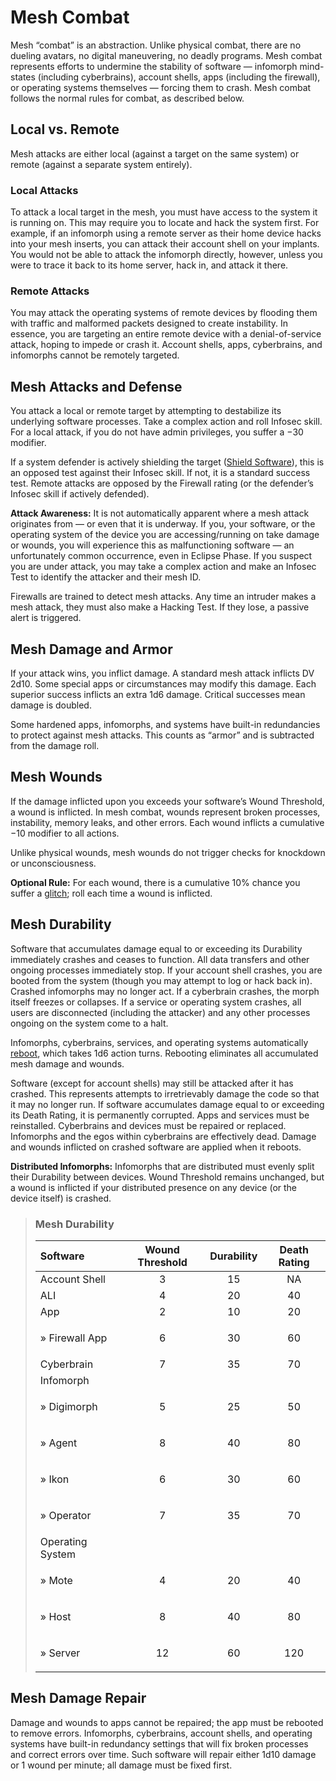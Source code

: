 # Mesh Combat

Mesh “combat” is an abstraction. Unlike physical combat, there are no dueling avatars, no digital maneuvering, no deadly programs. Mesh combat represents efforts to undermine the stability of software — infomorph mind-states (including cyberbrains), account shells, apps (including the firewall), or operating systems themselves — forcing them to crash. Mesh combat follows the normal rules for combat, as described below.

## Local vs. Remote

Mesh attacks are either local (against a target on the same system) or remote (against a separate system entirely).

### Local Attacks

To attack a local target in the mesh, you must have access to the system it is running on. This may require you to locate and hack the system first. For example, if an infomorph using a remote server as their home device hacks into your mesh inserts, you can attack their account shell on your implants. You would not be able to attack the infomorph directly, however, unless you were to trace it back to its home server, hack in, and attack it there.

### Remote Attacks

You may attack the operating systems of remote devices by flooding them with traffic and malformed packets designed to create instability. In essence, you are targeting an entire remote device with a denial-of-service attack, hoping to impede or crash it. Account shells, apps, cyberbrains, and infomorphs cannot be remotely targeted.

## Mesh Attacks and Defense

You attack a local or remote target by attempting to destabilize its underlying software processes. Take a complex action and roll Infosec skill. For a local attack, if you do not have admin privileges, you suffer a −30 modifier.

If a system defender is actively shielding the target ([Shield Software](06-mesh-actions.md#universal-actions)), this is an opposed test against their Infosec skill. If not, it is a standard success test. Remote attacks are opposed by the Firewall rating (or the defender’s Infosec skill if actively defended).

**Attack Awareness:** It is not automatically apparent where a mesh attack originates from — or even that it is underway. If you, your software, or the operating system of the device you are accessing/running on take damage or wounds, you will experience this as malfunctioning software — an unfortunately common occurrence, even in Eclipse Phase. If you suspect you are under attack, you may take a complex action and make an Infosec Test to identify the attacker and their mesh ID.

Firewalls are trained to detect mesh attacks. Any time an intruder makes a mesh attack, they must also make a Hacking Test. If they lose, a passive alert is triggered.

## Mesh Damage and Armor

If your attack wins, you inflict damage. A standard mesh attack inflicts DV 2d10. Some special apps or circumstances may modify this damage. Each superior success inflicts an extra 1d6 damage. Critical successes mean damage is doubled.

Some hardened apps, infomorphs, and systems have built-in redundancies to protect against mesh attacks. This counts as “armor” and is subtracted from the damage roll.

## Mesh Wounds

If the damage inflicted upon you exceeds your software’s Wound Threshold, a wound is inflicted. In mesh combat, wounds represent broken processes, instability, memory leaks, and other errors. Each wound inflicts a cumulative −10 modifier to all actions.

Unlike physical wounds, mesh wounds do not trigger checks for knockdown or unconsciousness.

**Optional Rule:** For each wound, there is a cumulative 10% chance you suffer a [glitch](16-glitches.md); roll each time a wound is inflicted.

## Mesh Durability

Software that accumulates damage equal to or exceeding its Durability immediately crashes and ceases to function. All data transfers and other ongoing processes immediately stop. If your account shell crashes, you are booted from the system (though you may attempt to log or hack back in). Crashed infomorphs may no longer act. If a cyberbrain crashes, the morph itself freezes or collapses. If a service or operating system crashes, all users are disconnected (including the attacker) and any other processes ongoing on the system come to a halt.

Infomorphs, cyberbrains, services, and operating systems automatically [reboot](12-countermeasures.md#rebootshutdown), which takes 1d6 action turns. Rebooting eliminates all accumulated mesh damage and wounds.

Software (except for account shells) may still be attacked after it has crashed. This represents attempts to irretrievably damage the code so that it may no longer run. If software accumulates damage equal to or exceeding its Death Rating, it is permanently corrupted. Apps and services must be reinstalled. Cyberbrains and devices must be repaired or replaced. Infomorphs and the egos within cyberbrains are effectively dead. Damage and wounds inflicted on crashed software are applied when it reboots.

**Distributed Infomorphs:** Infomorphs that are distributed must evenly split their Durability between devices. Wound Threshold remains unchanged, but a wound is inflicted if your distributed presence on any device (or the device itself) is crashed.

<blockquote class="table">

### Mesh Durability

<!--sort-->

| Software                                              | Wound Threshold | Durability | Death Rating |
| :---------------------------------------------------- | :-------------: | :--------: | :----------: |
| Account Shell                                         |        3        |     15     |      NA      |
| ALI                                                   |        4        |     20     |      40      |
| App                                                   |        2        |     10     |      20      |
| <!--sort-union--><p class="indent">» Firewall App</p> |        6        |     30     |      60      |
| Cyberbrain                                            |        7        |     35     |      70      |
| Infomorph                                             |                 |            |              |
| <!--sort-union--><p class="indent">» Digimorph</p>    |        5        |     25     |      50      |
| <!--sort-union--><p class="indent">» Agent</p>        |        8        |     40     |      80      |
| <!--sort-union--><p class="indent">» Ikon</p>         |        6        |     30     |      60      |
| <!--sort-union--><p class="indent">» Operator</p>     |        7        |     35     |      70      |
| Operating System                                      |                 |            |              |
| <!--sort-union--><p class="indent">» Mote</p>         |        4        |     20     |      40      |
| <!--sort-union--><p class="indent">» Host</p>         |        8        |     40     |      80      |
| <!--sort-union--><p class="indent">» Server</p>       |       12        |     60     |     120      |

</blockquote>

## Mesh Damage Repair

Damage and wounds to apps cannot be repaired; the app must be rebooted to remove errors. Infomorphs, cyberbrains, account shells, and operating systems have built-in redundancy settings that will fix broken processes and correct errors over time. Such software will repair either 1d10 damage or 1 wound per minute; all damage must be fixed first.
